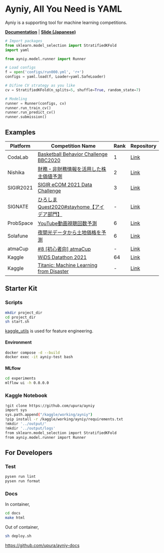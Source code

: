 # Ayniy, All You Need is YAML

Ayniy is a supporting tool for machine learning competitions.

[**Documentation**](https://upura.github.io/ayniy-docs/) | [**Slide (Japanese)**](https://speakerdeck.com/upura/ayniy-with-mlflow)

```python
# Import packages
from sklearn.model_selection import StratifiedKFold
import yaml

from ayniy.model.runner import Runner

# Load configs
f = open('configs/run000.yml', 'r+')
configs = yaml.load(f, Loader=yaml.SafeLoader)

# Difine CV strategy as you like
cv = StratifiedKFold(n_splits=5, shuffle=True, random_state=7)

# Modeling
runner = Runner(configs, cv)
runner.run_train_cv()
runner.run_predict_cv()
runner.submission()
```

## Examples

| Platform | Competition Name | Rank | Repository |
| --- | --- | --- | --- |
| CodaLab | [Basketball Behavior Challenge BBC2020](https://competitions.codalab.org/competitions/23905) | 1 | [Link](https://github.com/upura/basketball-behavior-challenge) |
| Nishika| [財務・非財務情報を活用した株主価値予測](https://www.nishika.com/competitions/4/summary) | 2 | [Link](https://github.com/upura/nishika-yuho) |
| SIGIR2021| [SIGIR eCOM 2021 Data Challenge](https://github.com/upura/sigir-ecom-2021) | 3 | [Link](https://sigir-ecom.github.io/data-task.html) |
| SIGNATE | [ひろしまQuest2020#stayhome【アイデア部門】](https://signate.jp/competitions/277) | - | [Link](https://github.com/upura/signate-hiroshima-quest-idea) |
| ProbSpace | [YouTube動画視聴回数予測](https://prob.space/competitions/youtube-view-count) | 6 | [Link](https://github.com/upura/probspace-youtube) |
| Solafune | [夜間光データから土地価格を予測](https://solafune.com/#/competitions/f03f39cc-597b-4819-b1a5-41479d4b73d6) | 6 | [Link](https://github.com/upura/solafune-light) |
| atmaCup | [#8 [初心者向] atmaCup](https://www.guruguru.science/competitions/13/) | - | [Link](https://github.com/upura/atmaCup8) |
| Kaggle | [WiDS Datathon 2021](https://www.kaggle.com/c/widsdatathon2021) | 64 | [Link](https://github.com/upura/widsdatathon2021) |
| Kaggle | [Titanic: Machine Learning from Disaster](https://www.kaggle.com/c/titanic/) | - | [Link](https://github.com/upura/ayniy-titanic) |

## Starter Kit

### Scripts

```bash
mkdir project_dir
cd project_dir
sh start.sh
```

[kaggle_utils](https://github.com/upura/kaggle_utils/tree/update-refactoring) is used for feature engineering.

#### Environment

```bash
docker compose -d --build
docker exec -it ayniy-test bash
```

#### MLflow

```bash
cd experiments
mlflow ui -h 0.0.0.0
```

### Kaggle Notebook

```bash
!git clone https://github.com/upura/ayniy
import sys
sys.path.append("/kaggle/working/ayniy")
!pip install -r /kaggle/working/ayniy/requirements.txt
!mkdir '../output/'
!mkdir '../output/logs'
from sklearn.model_selection import StratifiedKFold
from ayniy.model.runner import Runner
```

## For Developers

### Test

```bash
pysen run lint
pysen run format
```

### Docs
In container,
```bash
cd docs
make html
```

Out of container,
```bash
sh deploy.sh
```
https://github.com/upura/ayniy-docs
